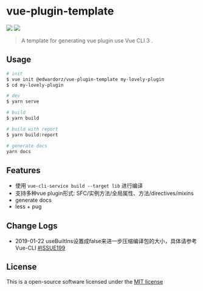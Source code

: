 # vue-plugin-template

![](https://img.shields.io/npm/dt/@edwardorz/vue-plugin-template?style=flat-square)
![](https://img.shields.io/github/license/edwardorz/vue-plugin-template.svg?style=flat-square)

> A template for generating vue plugin use Vue CLI 3 .


## Usage

```sh
# init
$ vue init @edwardorz/vue-plugin-template my-lovely-plugin
$ cd my-lovely-plugin

# dev
$ yarn serve

# build
$ yarn build

# build with report
$ yarn build:report

# generate docs
yarn docs
```


## Features

+ 使用 `vue-cli-service build --target lib` 进行编译
+ 支持多种vue plugin形式: SFC/实例方法/全局属性、方法/directives/mixins
+ generate docs
+ less + pug


## Change Logs

+ 2019-01-22 useBuiltIns设置成false来进一步压缩编译包的大小，具体请参考Vue-CLI [#ISSUE199](https://github.com/vuejs/vue-cli/issues/1919)


## License

This is a open-source software licensed under the [MIT license](http://opensource.org/licenses/MIT)
